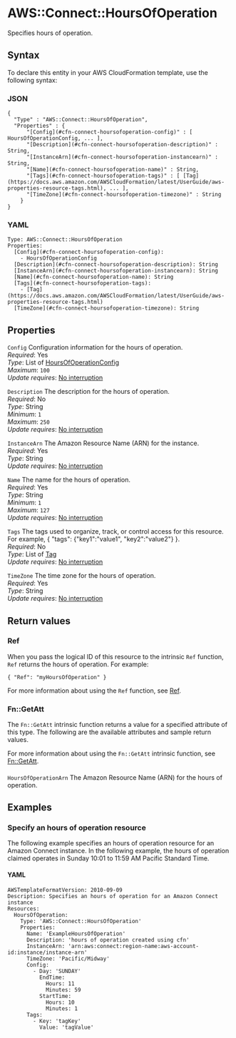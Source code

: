 # AWS::Connect::HoursOfOperation<a name="aws-resource-connect-hoursofoperation"></a>

Specifies hours of operation\.

## Syntax<a name="aws-resource-connect-hoursofoperation-syntax"></a>

To declare this entity in your AWS CloudFormation template, use the following syntax:

### JSON<a name="aws-resource-connect-hoursofoperation-syntax.json"></a>

```
{
  "Type" : "AWS::Connect::HoursOfOperation",
  "Properties" : {
      "[Config](#cfn-connect-hoursofoperation-config)" : [ HoursOfOperationConfig, ... ],
      "[Description](#cfn-connect-hoursofoperation-description)" : String,
      "[InstanceArn](#cfn-connect-hoursofoperation-instancearn)" : String,
      "[Name](#cfn-connect-hoursofoperation-name)" : String,
      "[Tags](#cfn-connect-hoursofoperation-tags)" : [ [Tag](https://docs.aws.amazon.com/AWSCloudFormation/latest/UserGuide/aws-properties-resource-tags.html), ... ],
      "[TimeZone](#cfn-connect-hoursofoperation-timezone)" : String
    }
}
```

### YAML<a name="aws-resource-connect-hoursofoperation-syntax.yaml"></a>

```
Type: AWS::Connect::HoursOfOperation
Properties:
  [Config](#cfn-connect-hoursofoperation-config):
    - HoursOfOperationConfig
  [Description](#cfn-connect-hoursofoperation-description): String
  [InstanceArn](#cfn-connect-hoursofoperation-instancearn): String
  [Name](#cfn-connect-hoursofoperation-name): String
  [Tags](#cfn-connect-hoursofoperation-tags):
    - [Tag](https://docs.aws.amazon.com/AWSCloudFormation/latest/UserGuide/aws-properties-resource-tags.html)
  [TimeZone](#cfn-connect-hoursofoperation-timezone): String
```

## Properties<a name="aws-resource-connect-hoursofoperation-properties"></a>

`Config` <a name="cfn-connect-hoursofoperation-config"></a>
Configuration information for the hours of operation\.  
_Required_: Yes  
_Type_: List of [HoursOfOperationConfig](aws-properties-connect-hoursofoperation-hoursofoperationconfig.md)  
_Maximum_: `100`  
_Update requires_: [No interruption](https://docs.aws.amazon.com/AWSCloudFormation/latest/UserGuide/using-cfn-updating-stacks-update-behaviors.html#update-no-interrupt)

`Description` <a name="cfn-connect-hoursofoperation-description"></a>
The description for the hours of operation\.  
_Required_: No  
_Type_: String  
_Minimum_: `1`  
_Maximum_: `250`  
_Update requires_: [No interruption](https://docs.aws.amazon.com/AWSCloudFormation/latest/UserGuide/using-cfn-updating-stacks-update-behaviors.html#update-no-interrupt)

`InstanceArn` <a name="cfn-connect-hoursofoperation-instancearn"></a>
The Amazon Resource Name \(ARN\) for the instance\.  
_Required_: Yes  
_Type_: String  
_Update requires_: [No interruption](https://docs.aws.amazon.com/AWSCloudFormation/latest/UserGuide/using-cfn-updating-stacks-update-behaviors.html#update-no-interrupt)

`Name` <a name="cfn-connect-hoursofoperation-name"></a>
The name for the hours of operation\.  
_Required_: Yes  
_Type_: String  
_Minimum_: `1`  
_Maximum_: `127`  
_Update requires_: [No interruption](https://docs.aws.amazon.com/AWSCloudFormation/latest/UserGuide/using-cfn-updating-stacks-update-behaviors.html#update-no-interrupt)

`Tags` <a name="cfn-connect-hoursofoperation-tags"></a>
The tags used to organize, track, or control access for this resource\. For example, \{ "tags": \{"key1":"value1", "key2":"value2"\} \}\.  
_Required_: No  
_Type_: List of [Tag](https://docs.aws.amazon.com/AWSCloudFormation/latest/UserGuide/aws-properties-resource-tags.html)  
_Update requires_: [No interruption](https://docs.aws.amazon.com/AWSCloudFormation/latest/UserGuide/using-cfn-updating-stacks-update-behaviors.html#update-no-interrupt)

`TimeZone` <a name="cfn-connect-hoursofoperation-timezone"></a>
The time zone for the hours of operation\.  
_Required_: Yes  
_Type_: String  
_Update requires_: [No interruption](https://docs.aws.amazon.com/AWSCloudFormation/latest/UserGuide/using-cfn-updating-stacks-update-behaviors.html#update-no-interrupt)

## Return values<a name="aws-resource-connect-hoursofoperation-return-values"></a>

### Ref<a name="aws-resource-connect-hoursofoperation-return-values-ref"></a>

When you pass the logical ID of this resource to the intrinsic `Ref` function, `Ref` returns the hours of operation\. For example:

`{ "Ref": "myHoursOfOperation" }`

For more information about using the `Ref` function, see [Ref](https://docs.aws.amazon.com/AWSCloudFormation/latest/UserGuide/intrinsic-function-reference-ref.html)\.

### Fn::GetAtt<a name="aws-resource-connect-hoursofoperation-return-values-fn--getatt"></a>

The `Fn::GetAtt` intrinsic function returns a value for a specified attribute of this type\. The following are the available attributes and sample return values\.

For more information about using the `Fn::GetAtt` intrinsic function, see [Fn::GetAtt](https://docs.aws.amazon.com/AWSCloudFormation/latest/UserGuide/intrinsic-function-reference-getatt.html)\.

#### <a name="aws-resource-connect-hoursofoperation-return-values-fn--getatt-fn--getatt"></a>

`HoursOfOperationArn` <a name="HoursOfOperationArn-fn::getatt"></a>
The Amazon Resource Name \(ARN\) for the hours of operation\.

## Examples<a name="aws-resource-connect-hoursofoperation--examples"></a>

### Specify an hours of operation resource<a name="aws-resource-connect-hoursofoperation--examples--Specify_an_hours_of_operation_resource"></a>

The following example specifies an hours of operation resource for an Amazon Connect instance\. In the following example, the hours of operation claimed operates in Sunday 10:01 to 11:59 AM Pacific Standard Time\.

#### YAML<a name="aws-resource-connect-hoursofoperation--examples--Specify_an_hours_of_operation_resource--yaml"></a>

```
AWSTemplateFormatVersion: 2010-09-09
Description: Specifies an hours of operation for an Amazon Connect instance
Resources:
  HoursOfOperation:
    Type: 'AWS::Connect::HoursOfOperation'
    Properties:
      Name: 'ExampleHoursOfOperation'
      Description: 'hours of operation created using cfn'
      InstanceArn: 'arn:aws:connect:region-name:aws-account-id:instance/instance-arn'
      TimeZone: 'Pacific/Midway'
      Config:
        - Day: 'SUNDAY'
          EndTime:
            Hours: 11
            Minutes: 59
          StartTime:
            Hours: 10
            Minutes: 1
      Tags:
        - Key: 'tagKey'
          Value: 'tagValue'
```

